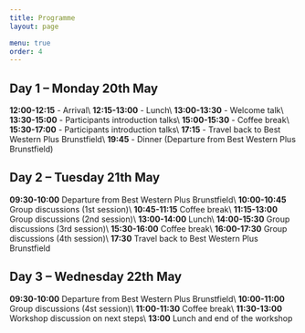 ```yaml
---
title: Programme
layout: page

menu: true
order: 4
---
```


## Day 1 – Monday 20th May

**12:00-12:15** - Arrival\\
**12:15-13:00** - Lunch\\
**13:00-13:30** - Welcome talk\\
**13:30-15:00** - Participants introduction talks\\
**15:00-15:30** - Coffee break\\
**15:30-17:00** - Participants introduction talks\\
**17:15** - Travel back to Best Western Plus Brunstfield\\
**19:45** - Dinner (Departure from Best Western Plus Brunstfield)

## Day 2 – Tuesday 21th May

**09:30-10:00** Departure from Best Western Plus Brunstfield\\
**10:00-10:45** Group discussions (1st session)\\
**10:45-11:15** Coffee break\\
**11:15-13:00** Group discussions (2nd session)\\
**13:00-14:00** Lunch\\
**14:00-15:30** Group discussions (3rd session)\\
**15:30-16:00** Coffee break\\
**16:00-17:30** Group discussions (4th session)\\
**17:30**       Travel back to Best Western Plus Brunstfield

## Day 3 – Wednesday 22th May

**09:30-10:00** Departure from Best Western Plus Brunstfield\\
**10:00-11:00** Group discussions (4st session)\\
**11:00-11:30** Coffee break\\
**11:30-13:00** Workshop discussion on next steps\\
**13:00**       Lunch and end of the workshop

